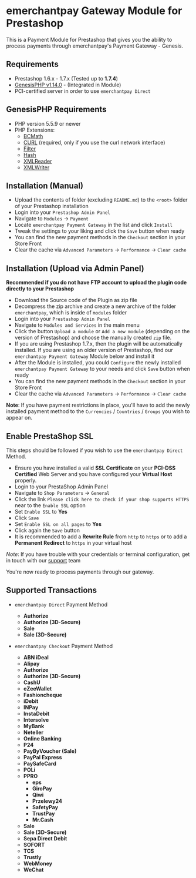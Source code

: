 emerchantpay Gateway Module for Prestashop
=============================

This is a Payment Module for Prestashop that gives you the ability to process payments through emerchantpay's Payment Gateway - Genesis.

Requirements
------------

* Prestashop 1.6.x - 1.7.x (Tested up to __1.7.4__)
* [GenesisPHP v1.14.0](https://github.com/GenesisGateway/genesis_php/releases/tag/1.14.0) - (Integrated in Module)
* PCI-certified server in order to use ```emerchantpay Direct```

GenesisPHP Requirements
------------

* PHP version 5.5.9 or newer
* PHP Extensions:
    * [BCMath](https://php.net/bcmath)
    * [CURL](https://php.net/curl) (required, only if you use the curl network interface)
    * [Filter](https://php.net/filter)
    * [Hash](https://php.net/hash)
    * [XMLReader](https://php.net/xmlreader)
    * [XMLWriter](https://php.net/xmlwriter)

Installation (Manual)
------------
* Upload the contents of folder (excluding ```README.md```) to the ```<root>``` folder of your Prestashop installation
* Login into your ```Prestashop Admin Panel```
* Navigate to ```Modules``` -> ```Payment```
* Locate ```emerchantpay Payment Gateway``` in the list and click ```Install```
* Tweak the settings to your liking and click the ```Save``` button when ready
* You can find the new payment methods in the ```Checkout``` section in your Store Front
* Clear the cache via ```Advanced Parameters``` -> ```Performance``` -> ```Clear cache```

Installation (Upload via Admin Panel)
------------
__Recommended if you do not have FTP account to upload the plugin code directly to your Prestashop__

* Download the Source code of the Plugin as zip file
* Decompress the zip archive and create a new archive of the folder ```emerchantpay```, which is inside of ```modules``` folder
* Login into your ```Prestashop Admin Panel```
* Navigate to ```Modules and Services``` in the main menu
* Click the button ```Upload a module``` or ```Add a new module``` (depending on the version of Prestashop) and choose the manually created ```zip``` file.
* If you are using Prestashop 1.7.x, then the plugin will be automatically installed. If you are using an older version of Prestashop, find our ```emerchantpay Payment Gateway``` Module below and install it
* After the Module is installed, you could ```Configure``` the newly installed ```emerchantpay Payment Gateway``` to your needs and click ```Save``` button when ready
* You can find the new payment methods in the ```Checkout``` section in your Store Front
* Clear the cache via ```Advanced Parameters``` -> ```Performance``` -> ```Clear cache```

__Note__: If you have payment restrictions in place, you'll have to add the newly installed payment method to the ```Currencies``` / ```Countries``` / ```Groups``` you wish to appear on.

Enable PrestaShop SSL
------------
This steps should be followed if you wish to use the ```emerchantpay Direct``` Method.

* Ensure you have installed a valid __SSL Certificate__ on your __PCI-DSS Certified__ Web Server and you have configured your __Virtual Host__ properly.
* Login to your PrestaShop Admin Panel
* Navigate to ```Shop Parameters``` -> ```General```
* Click the link ```Please click here to check if your shop supports HTTPS``` near to the ```Enable SSL``` option
* Set ```Enable SSL``` to __Yes__
* Click ```Save```
* Set ```Enable SSL on all pages``` to __Yes__
* Click again the ```Save``` button
* It is recommended to add a __Rewrite Rule__ from ```http``` to ```https``` or to add a __Permanent Redirect__ to ```https``` in your virtual host

_Note_: If you have trouble with your credentials or terminal configuration, get in touch with our [support] team

You're now ready to process payments through our gateway.

[support]: mailto:tech-support@emerchantpay.net

Supported Transactions
------------
* ```emerchantpay Direct``` Payment Method
	* __Authorize__
	* __Authorize (3D-Secure)__
	* __Sale__
	* __Sale (3D-Secure)__

* ```emerchantpay Checkout``` Payment Method
    * __ABN iDeal__
    * __Alipay__
    * __Authorize__
    * __Authorize (3D-Secure)__
    * __CashU__
    * __eZeeWallet__
    * __Fashioncheque__
    * __iDebit__
    * __INPay__
    * __InstaDebit__
    * __Intersolve__
    * __MyBank__
    * __Neteller__
    * __Online Banking__
    * __P24__
    * __PayByVoucher (Sale)__
    * __PayPal Express__
    * __PaySafeCard__
    * __POLi__
    * __PPRO__
        * __eps__
        * __GiroPay__
        * __Qiwi__
        * __Przelewy24__
        * __SafetyPay__
        * __TrustPay__
        * __Mr.Cash__
    * __Sale__
    * __Sale (3D-Secure)__
    * __Sepa Direct Debit__
    * __SOFORT__
    * __TCS__
    * __Trustly__
    * __WebMoney__
    * __WeChat__

